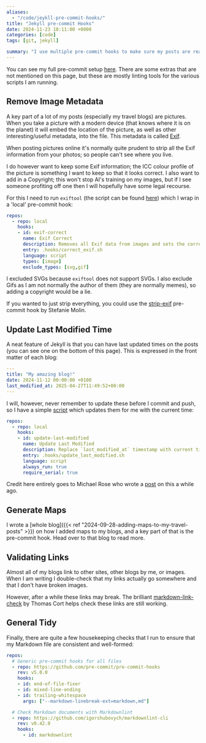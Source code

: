 ```yaml
---
aliases:
  - "/code/jeykll-pre-commit-hooks/"
title: "Jekyll pre-commit Hooks"
date: 2024-11-23 18:11:00 +0000
categories: [code]
tags: [git, jekyll]

summary: "I use multiple pre-commit hooks to make sure my posts are really ready. This is my setup."
---
```


You can see my full pre-commit setup [here](https://github.com/pwhittlesea/pwhittlesea.github.com/blob/main/.pre-commit-config.yaml).
There are some extras that are not mentioned on this page, but these are mostly linting tools for the various scripts I am running.

## Remove Image Metadata

A key part of a lot of my posts (especially my travel blogs) are pictures.
When you take a picture with a modern device (that knows where it is on the planet) it will embed the location of the picture, as well as other interesting/useful metadata, into the file.
This metadata is called [Exif](https://en.wikipedia.org/wiki/Exif).

When posting pictures online it's normally quite prudent to strip all the Exif information from your photos; so people can't see where you live.

I do however want to keep some Exif information; the ICC colour profile of the picture is something I want to keep so that it looks correct.
I also want to add in a Copyright; this won't stop AI's training on my images, but if I see someone profiting off one then I will hopefully have some legal recourse.

For this I need to run `exiftool` (the script can be found [here](https://github.com/pwhittlesea/pwhittlesea.github.com/blob/main/.hooks/correct_exif.sh)) which I wrap in a 'local' pre-commit hook:

```yaml
repos:
  - repo: local
    hooks:
    - id: exif-correct
      name: Exif Correct
      description: Removes all Exif data from images and sets the correct Copyright
      entry: .hooks/correct_exif.sh
      language: script
      types: [image]
      exclude_types: [svg,gif]
```

I excluded SVGs because `exiftool` does not support SVGs.
I also exclude Gifs as I am not normally the author of them (they are normally memes), so adding a copyright would be a lie.

If you wanted to just strip everything, you could use the [strip-exif](https://github.com/stefmolin/exif-stripper) pre-commit hook by Stefanie Molin.

## Update Last Modified Time

A neat feature of Jekyll is that you can have last updated times on the posts (you can see one on the bottom of this page).
This is expressed in the front matter of each blog:

```yaml
---
title: "My amazing blog!"
date: 2024-11-12 00:00:00 +0100
last_modified_at: 2025-04-27T11:49:52+00:00
---
```

I will, however, never remember to update these before I commit and push, so I have a simple [script](https://github.com/pwhittlesea/pwhittlesea.github.com/blob/main/.hooks/update_last_modified.sh) which updates them for me with the current time:

```yaml
repos:
  - repo: local
    hooks:
    - id: update-last-modified
      name: Update Last Modified
      description: Replace `last_modified_at` timestamp with current time
      entry: .hooks/update_last_modified.sh
      language: script
      always_run: true
      require_serial: true
```

Credit here entirely goes to Michael Rose who wrote a [post](https://mademistakes.com/notes/adding-last-modified-timestamps-with-git/) on this a while ago.

## Generate Maps

I wrote a [whole blog]({{< ref "2024-09-28-adding-maps-to-my-travel-posts" >}}) on how I added maps to my blogs, and a key part of that is the pre-commit hook.
Head over to that blog to read more.

## Validating Links

Almost all of my blogs link to other sites, other blogs by me, or images.
When I am writing I double-check that my links actually go somewhere and that I don't have broken images.

However, after a while these links may break.
The brilliant [markdown-link-check](https://github.com/tcort/markdown-link-check) by Thomas Cort helps check these links are still working.

## General Tidy

Finally, there are quite a few housekeeping checks that I run to ensure that my Markdown file are consistent and well-formed:

```yaml
repos:
  # Generic pre-commit hooks for all files
  - repo: https://github.com/pre-commit/pre-commit-hooks
    rev: v5.0.0
    hooks:
    - id: end-of-file-fixer
    - id: mixed-line-ending
    - id: trailing-whitespace
      args: ["--markdown-linebreak-ext=markdown,md"]

  # Check Markdown documents with Markdownlint
  - repo: https://github.com/igorshubovych/markdownlint-cli
    rev: v0.42.0
    hooks:
      - id: markdownlint
```

